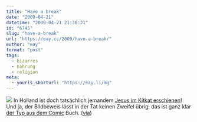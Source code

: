 ```yaml
---
title: "Have a break"
date: "2009-04-21"
datetime: "2009-04-21 21:36:21"
id: "6745"
slug: "have-a-break"
url: "https://eay.cc/2009/have-a-break/"
author: "eay"
format: "post"
tags:
  - bizarres
  - nahrung
  - religion
meta:
  - yourls_shorturl: "https://eay.li/mg"
---
```


![](/uploads/2009/kitkatjesus.jpg) In Holland ist doch tatsächlich jemandem [Jesus im Kitkat erschienen](http://www.news.com.au/couriermail/story/0,23739,25329094-5013016,00.html)! Und ja, der Bildbeweis lässt in der Tat keinen Zweifel übrig: das ist ganz klar [der Typ aus dem Comic](//eay.cc/2008/clash-of-the-mythologies/) Buch. ([via](http://seifestattgel.tumblr.com/post/98469013/jesus-appears-in-kit-kat))
